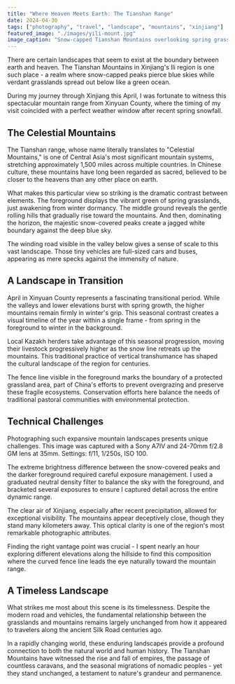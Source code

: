 ```yaml
---
title: "Where Heaven Meets Earth: The Tianshan Range"
date: 2024-04-30
tags: ["photography", "travel", "landscape", "mountains", "xinjiang"]
featured_image: "./images/yili-mount.jpg"
image_caption: "Snow-capped Tianshan Mountains overlooking spring grasslands in Xinyuan County, Ili"
---
```


There are certain landscapes that seem to exist at the boundary between earth and heaven. The Tianshan Mountains in Xinjiang's Ili region is one such place - a realm where snow-capped peaks pierce blue skies while verdant grasslands spread out below like a green ocean.

During my journey through Xinjiang this April, I was fortunate to witness this spectacular mountain range from Xinyuan County, where the timing of my visit coincided with a perfect weather window after recent spring snowfall.

## The Celestial Mountains

The Tianshan range, whose name literally translates to "Celestial Mountains," is one of Central Asia's most significant mountain systems, stretching approximately 1,500 miles across multiple countries. In Chinese culture, these mountains have long been regarded as sacred, believed to be closer to the heavens than any other place on earth.

What makes this particular view so striking is the dramatic contrast between elements. The foreground displays the vibrant green of spring grasslands, just awakening from winter dormancy. The middle ground reveals the gentle rolling hills that gradually rise toward the mountains. And then, dominating the horizon, the majestic snow-covered peaks create a jagged white boundary against the deep blue sky.

The winding road visible in the valley below gives a sense of scale to this vast landscape. Those tiny vehicles are full-sized cars and buses, appearing as mere specks against the immensity of nature.

## A Landscape in Transition

April in Xinyuan County represents a fascinating transitional period. While the valleys and lower elevations burst with spring growth, the higher mountains remain firmly in winter's grip. This seasonal contrast creates a visual timeline of the year within a single frame - from spring in the foreground to winter in the background.

Local Kazakh herders take advantage of this seasonal progression, moving their livestock progressively higher as the snow line retreats up the mountains. This traditional practice of vertical transhumance has shaped the cultural landscape of the region for centuries.

The fence line visible in the foreground marks the boundary of a protected grassland area, part of China's efforts to prevent overgrazing and preserve these fragile ecosystems. Conservation efforts here balance the needs of traditional pastoral communities with environmental protection.

## Technical Challenges

Photographing such expansive mountain landscapes presents unique challenges. This image was captured with a Sony A7IV and 24-70mm f/2.8 GM lens at 35mm. Settings: f/11, 1/250s, ISO 100.

The extreme brightness difference between the snow-covered peaks and the darker foreground required careful exposure management. I used a graduated neutral density filter to balance the sky with the foreground, and bracketed several exposures to ensure I captured detail across the entire dynamic range.

The clear air of Xinjiang, especially after recent precipitation, allowed for exceptional visibility. The mountains appear deceptively close, though they stand many kilometers away. This optical clarity is one of the region's most remarkable photographic attributes.

Finding the right vantage point was crucial - I spent nearly an hour exploring different elevations along the hillside to find this composition where the curved fence line leads the eye naturally toward the mountain range.

## A Timeless Landscape

What strikes me most about this scene is its timelessness. Despite the modern road and vehicles, the fundamental relationship between the grasslands and mountains remains largely unchanged from how it appeared to travelers along the ancient Silk Road centuries ago.

In a rapidly changing world, these enduring landscapes provide a profound connection to both the natural world and human history. The Tianshan Mountains have witnessed the rise and fall of empires, the passage of countless caravans, and the seasonal migrations of nomadic peoples - yet they stand unchanged, a testament to nature's grandeur and permanence. 